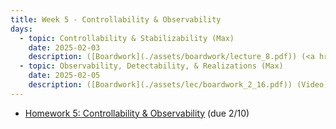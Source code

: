```yaml
---
title: Week 5 - Controllability & Observability
days:
  - topic: Controllability & Stabilizability (Max)
    date: 2025-02-03
    description: ([Boardwork](./assets/boardwork/lecture_8.pdf)) (<a href="https://www.youtube.com/watch?v=7O88QadFvu8&list=PLU2v_5UVjn7d6-pFEjqvXhI0fE83DfncU&index=12">Video</a>) <br /> Reading - LN 4.1, CD 8
  - topic: Observability, Detectability, & Realizations (Max)
    date: 2025-02-05
    description: ([Boardwork](./assets/lec/boardwork_2_16.pdf)) (Video) <br /> Reading - LN 4.2, 4.3, CD 8
---
```


- [Homework 5: Controllability & Observability](./assets/hw/CDS_131_Homework_5.pdf) (due 2/10)

<a id="Week6"></a>